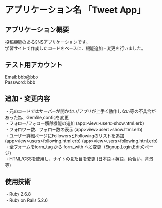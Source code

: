 # アプリケーション名  「Tweet App」
  
## アプリケーション概要
投稿機能のあるSNSアプリケーションです。  
学習サイトで作成したコードをベースに、機能追加・変更を行いました。  

## テスト用アカウント
Email: bbb@bbb  
Password: bbb  
  
## 追加・変更内容
・元のコードではサーバーが開かない/アプリが上手く動作しない等の不具合があった為、Gemfile,configを変更  
・フォロー/フォロー解除機能の追加  (app>view>users>show.html.erb)  
・フォロワー数、フォロー数の表示  (app>view>users>show.html.erb)  
・ユーザー詳細ページにFollowersとFollowingのリストを追加  (app>view>users>following.html.erb) (app>view>users>following.html.erb)  
・全フォームをform_tag から form_with へと変更（Signup,Login,Editのページ）  
・HTML/CSSを使用し、サイトの見た目を変更  (日本語->英語、色合い、背景 等)  

## 使用技術
・Ruby 2.6.8  
・Ruby on Rails 5.2.6







